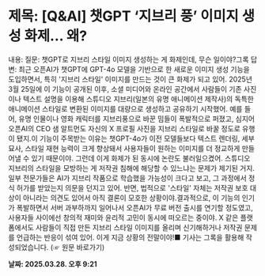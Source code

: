 # **제목: [Q&AI] 챗GPT ‘지브리 풍’ 이미지 생성 화제… 왜?**

  내용: 질문: 챗GPT로 지브리 스타일 이미지 생성하는 게 화제인데, 무슨 일이야?그록 답변: 최근 오픈AI가 챗GPT에 GPT-4o 모델을 기반으로 한 새로운 이미지 생성 기능을 도입하면서, 특히 '지브리 스타일' 이미지를 만드는 것이 큰 화제가 되고 있어. 2025년 3월 25일에 이 기능이 공개된 이후, 소셜 미디어와 온라인 공간에서 사람들이 기존 사진이나 텍스트 설명을 이용해 스튜디오 지브리(일본의 유명 애니메이션 제작사)의 독특한 애니메이션 스타일로 변환된 이미지를 대량으로 생성하고 공유하기 시작했어. 예를 들어, 유명 인물이나 영화 캐릭터를 지브리풍으로 바꾼 밈들이 폭발적으로 퍼졌고, 심지어 오픈AI의 CEO 샘 알트먼도 자신의 X 프로필 사진을 지브리 스타일로 바꿀 정도로 유행이 됐지.이 기능이 주목받는 이유는 챗GPT-4o가 이전 모델들보다 텍스트 렌더링, 세부 묘사, 스타일 재현 능력이 크게 향상돼서 사용자들이 원하는 이미지를 더 정교하게 만들어낼 수 있기 때문이야. 그런데 이게 화제가 된 동시에 논란도 불러일으켰어. 스튜디오 지브리의 스타일을 모방하는 게 저작권 침해에 해당할 수 있느냐는 문제가 제기된 거지. 일부 전문가들은 AI가 지브리 작품으로 학습했을 가능성이 크다고 보고, 그 과정에서 정식 허가를 받았는지 의문을 던지고 있어. 반면, 법적으로 '스타일' 자체는 저작권 보호 대상이 아니라는 의견도 있어서 아직 결론이 모호한 상황이야.결과적으로, 이 기능의 인기가 폭발하면서 서버 과부하까지 일어나서 오픈AI가 무료 버전 출시를 연기할 정도였고, 사용자들 사이에선 창의적 재미와 윤리적 고민이 동시에 떠오르는 중이야. X 같은 플랫폼에서도 사람들이 직접 만든 지브리 스타일 이미지를 올리며 신기해하거나 저작권 문제를 언급하는 반응이 섞여 있어. 이게 지금 상황의 전말이야!■ 기사는 그록을 활용해 작성되었습니다. (☞ 원문 바로가기)

  **날짜: 2025.03.28. 오후 9:21**